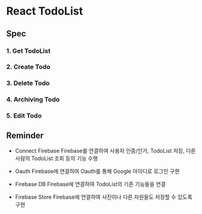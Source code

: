 # React TodoList

## Spec
### 1. Get TodoList

### 2. Create Todo

### 3. Delete Todo

### 4. Archiving Todo

### 5. Edit Todo


## Reminder
- Connect Firebase
    Firebase를 연결하여 사용자 인증/인가, TodoList 저장, 다른 사람의 TodoList 조회 등의 기능 수행
- Oauth
    Firebase에 연결하여 Oauth를 통해 Google 아이디로 로그인 구현

- Firebase DB
    Firebase에 연결하여 TodoList의 기존 기능들을 연결

- Firebase Store
    Firebase에 연결하여 사진이나 다른 자원들도 저장할 수 있도록 구현